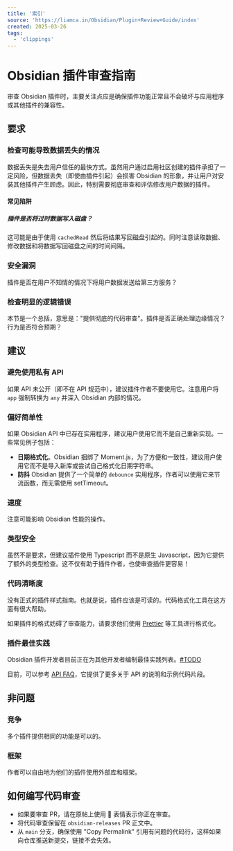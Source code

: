 ```yaml
---
title: '索引'
source: 'https://liamca.in/Obsidian/Plugin+Review+Guide/index'
created: 2025-03-26
tags:
  - 'clippings'
---
```


# Obsidian 插件审查指南

审查 Obsidian 插件时，主要关注点应是确保插件功能正常且不会破坏与应用程序或其他插件的兼容性。

## 要求

### 检查可能导致数据丢失的情况

数据丢失是失去用户信任的最快方式。虽然用户通过启用社区创建的插件承担了一定风险，但数据丢失（即使由插件引起）会损害 Obsidian 的形象，并让用户对安装其他插件产生顾虑。因此，特别需要彻底审查和评估修改用户数据的插件。

#### 常见陷阱

##### 插件是否将过时数据写入磁盘？

这可能是由于使用 `cachedRead` 然后将结果写回磁盘引起的。同时注意读取数据、修改数据和将数据写回磁盘之间的时间间隔。

### 安全漏洞

插件是否在用户不知情的情况下将用户数据发送给第三方服务？

### 检查明显的逻辑错误

本节是一个总括，意思是："提供彻底的代码审查"。插件是否正确处理边缘情况？行为是否符合预期？

## 建议

### 避免使用私有 API

如果 API 未公开（即不在 API 规范中），建议插件作者不要使用它。注意用户将 `app` 强制转换为 `any` 并深入 Obsidian 内部的情况。

### 偏好简单性

如果 Obsidian API 中已存在实用程序，建议用户使用它而不是自己重新实现。一些常见例子包括：

- **日期格式化**。Obsidian 捆绑了 Moment.js，为了方便和一致性，建议用户使用它而不是导入新库或尝试自己格式化日期字符串。
- **防抖** Obsidian 提供了一个简单的 `debounce` 实用程序，作者可以使用它来节流函数，而无需使用 setTimeout。

### 速度

注意可能影响 Obsidian 性能的操作。

### 类型安全

虽然不是要求，但建议插件使用 Typescript 而不是原生 Javascript，因为它提供了额外的类型检查。这不仅有助于插件作者，也使审查插件更容易！

### 代码清晰度

没有正式的插件样式指南。也就是说，插件应该是可读的。代码格式化工具在这方面有很大帮助。

如果插件的格式妨碍了审查能力，请要求他们使用 [Prettier](https://prettier.io/) 等工具进行格式化。

### 插件最佳实践

Obsidian 插件开发者目前正在为其他开发者编制最佳实践列表。[#TODO](https://liamca.in/Obsidian/Plugin+Review+Guide/#TODO)

目前，可以参考 [API FAQ](https://liamca.in/Obsidian/API+FAQ/index)，它提供了更多关于 API 的说明和示例代码片段。

## 非问题

### 竞争

多个插件提供相同的功能是可以的。

### 框架

作者可以自由地为他们的插件使用外部库和框架。

## 如何编写代码审查

- 如果要审查 PR，请在原帖上使用 👀 表情表示你正在审查。
- 将代码审查保留在 `obsidian-releases` PR 正文中。
- 从 `main` 分支，确保使用 "Copy Permalink" 引用有问题的代码行，这样如果向仓库推送新提交，链接不会失效。
